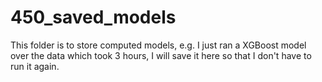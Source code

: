 # 450_saved_models

This folder is to store computed models, e.g. I just ran a XGBoost model over the data which took 3 hours, I will save it here so that I don't have to run it again.

